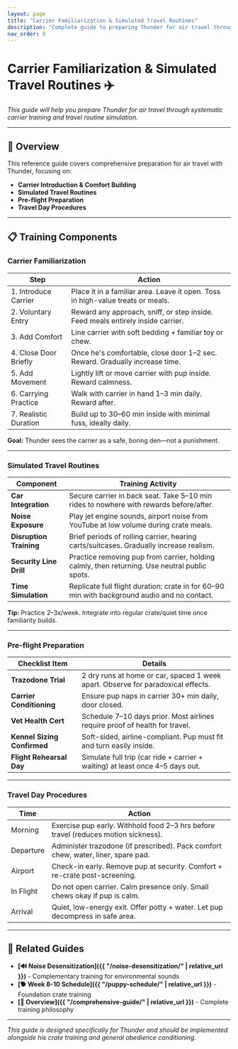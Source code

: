 ```yaml
---
layout: page
title: "Carrier Familiarization & Simulated Travel Routines"
description: "Complete guide to preparing Thunder for air travel through carrier training and travel simulation"
nav_order: 9
---
```


# Carrier Familiarization & Simulated Travel Routines ✈️

*This guide will help you prepare Thunder for air travel through systematic carrier training and travel routine simulation.*

---

## 🎯 Overview

This reference guide covers comprehensive preparation for air travel with Thunder, focusing on:

- **Carrier Introduction & Comfort Building**
- **Simulated Travel Routines**  
- **Pre-flight Preparation**
- **Travel Day Procedures**

---

## 📋 Training Components

### Carrier Familiarization

| **Step**              | **Action**                                                                      |
| --------------------- | ------------------------------------------------------------------------------- |
| 1. Introduce Carrier  | Place it in a familiar area. Leave it open. Toss in high-value treats or meals. |
| 2. Voluntary Entry    | Reward any approach, sniff, or step inside. Feed meals entirely inside carrier. |
| 3. Add Comfort        | Line carrier with soft bedding + familiar toy or chew.                          |
| 4. Close Door Briefly | Once he's comfortable, close door 1–2 sec. Reward. Gradually increase time.     |
| 5. Add Movement       | Lightly lift or move carrier with pup inside. Reward calmness.                  |
| 6. Carrying Practice  | Walk with carrier in hand 1–3 min daily. Reward after.                          |
| 7. Realistic Duration | Build up to 30–60 min inside with minimal fuss, ideally daily.                  |

**Goal:** Thunder sees the carrier as a safe, boring den—not a punishment.

---

### Simulated Travel Routines

| **Component**           | **Training Activity**                                                                         |
| ----------------------- | --------------------------------------------------------------------------------------------- |
| **Car Integration**     | Secure carrier in back seat. Take 5–10 min rides to nowhere with rewards before/after.        |
| **Noise Exposure**      | Play jet engine sounds, airport noise from YouTube at low volume during crate meals.          |
| **Disruption Training** | Brief periods of rolling carrier, hearing carts/suitcases. Gradually increase realism.        |
| **Security Line Drill** | Practice removing pup from carrier, holding calmly, then returning. Use neutral public spots. |
| **Time Simulation**     | Replicate full flight duration: crate in for 60–90 min with background audio and no contact.  |

**Tip:** Practice 2–3x/week. Integrate into regular crate/quiet time once familiarity builds.

---

### Pre-flight Preparation

| **Checklist Item**          | **Details**                                                                      |
| --------------------------- | -------------------------------------------------------------------------------- |
| **Trazodone Trial**         | 2 dry runs at home or car, spaced 1 week apart. Observe for paradoxical effects. |
| **Carrier Conditioning**    | Ensure pup naps in carrier 30+ min daily, door closed.                           |
| **Vet Health Cert**         | Schedule 7–10 days prior. Most airlines require proof of health for travel.      |
| **Kennel Sizing Confirmed** | Soft-sided, airline-compliant. Pup must fit and turn easily inside.              |
| **Flight Rehearsal Day**    | Simulate full trip (car ride + carrier + waiting) at least once 4–5 days out.    |

---

### Travel Day Procedures

| **Time**  | **Action**                                                                         |
| --------- | ---------------------------------------------------------------------------------- |
| Morning   | Exercise pup early. Withhold food 2–3 hrs before travel (reduces motion sickness). |
| Departure | Administer trazodone (if prescribed). Pack comfort chew, water, liner, spare pad.  |
| Airport   | Check-in early. Remove pup at security. Comfort + re-crate post-screening.         |
| In Flight | Do not open carrier. Calm presence only. Small chews okay if pup is calm.          |
| Arrival   | Quiet, low-energy exit. Offer potty + water. Let pup decompress in safe area.      |

---

## 🔗 Related Guides

- **[🔊 Noise Desensitization]({{ "/noise-desensitization/" | relative_url }})** - Complementary training for environmental sounds
- **[🐕 Week 8-10 Schedule]({{ "/puppy-schedule/" | relative_url }})** - Foundation crate training
- **[📖 Overview]({{ "/comprehensive-guide/" | relative_url }})** - Complete training philosophy

---

*This guide is designed specifically for Thunder and should be implemented alongside his crate training and general obedience conditioning.* 
